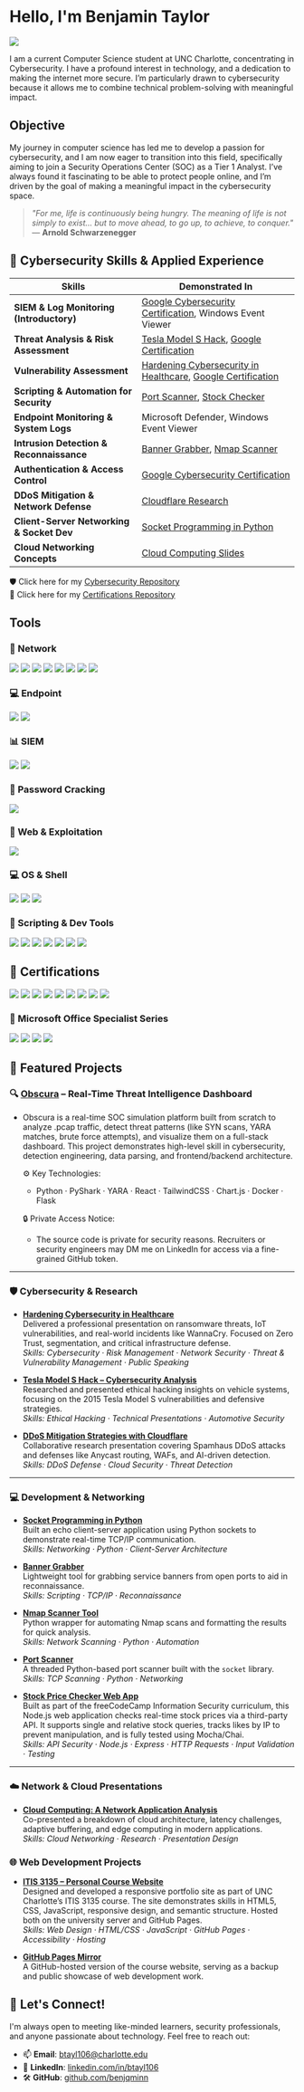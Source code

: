 # Hello, I'm Benjamin Taylor
<a href="https://www.linkedin.com/in/btayl106/"><img src="https://img.shields.io/badge/-LinkedIn-0072b1?&style=for-the-badge&logo=linkedin&logoColor=white" /></a>

I am a current Computer Science student at UNC Charlotte, concentrating in Cybersecurity. I have a profound interest in technology, and a dedication to making the internet more secure. I’m particularly drawn to cybersecurity because it allows me to combine technical problem-solving with meaningful impact. 

## Objective

My journey in computer science has led me to develop a passion for cybersecurity, and I am now eager to transition into this field, specifically aiming to join a Security Operations Center (SOC) as a Tier 1 Analyst. I’ve always found it fascinating to be able to protect people online, and I’m driven by the goal of making a meaningful impact in the cybersecurity space.
> _"For me, life is continuously being hungry. The meaning of life is not simply to exist… but to move ahead, to go up, to achieve, to conquer."_  
> — **Arnold Schwarzenegger**

## 🧠 Cybersecurity Skills & Applied Experience

| Skills                                   | Demonstrated In                             |
|---------------------------------------------|---------------------------------------------|
| **SIEM & Log Monitoring (Introductory)**     | [Google Cybersecurity Certification](https://www.coursera.org/account/accomplishments/specialization/I7ARLLO6I41B), Windows Event Viewer |
| **Threat Analysis & Risk Assessment**        | [Tesla Model S Hack](https://github.com/benjqminn/cybersecurity/blob/ff333a7af9e41c526cfa9b3568a931200a5b194d/Presentations/2015%20Tesla%20Model%20S%20Hack.pdf), [Google Certification](https://www.coursera.org/account/accomplishments/specialization/I7ARLLO6I41B) |
| **Vulnerability Assessment**                 | [Hardening Cybersecurity in Healthcare](https://github.com/benjqminn/cybersecurity/blob/ff333a7af9e41c526cfa9b3568a931200a5b194d/Presentations/Hardening%20Cybersecurity%20(WannaCry)/Hardening%20Cybersecurity%20in%20Healthcare.pdf), [Google Certification](https://www.coursera.org/account/accomplishments/specialization/I7ARLLO6I41B) |
| **Scripting & Automation for Security**      | [Port Scanner](https://github.com/benjqmin/port-scanner), [Stock Checker](https://github.com/benjqmin/stock-checker) |
| **Endpoint Monitoring & System Logs**        | Microsoft Defender, Windows Event Viewer |
| **Intrusion Detection & Reconnaissance**     | [Banner Grabber](https://github.com/benjqmin/banner-grabber), [Nmap Scanner](https://github.com/benjqmin/nmap-scanner) |
| **Authentication & Access Control**          | [Google Cybersecurity Certification](https://www.coursera.org/account/accomplishments/specialization/I7ARLLO6I41B) |
| **DDoS Mitigation & Network Defense**        | [Cloudflare Research](https://github.com/benjqminn/cybersecurity/blob/ff333a7af9e41c526cfa9b3568a931200a5b194d/Presentations/DDoS%20mitigation%20from%20Cloudflare.pdf) |
| **Client-Server Networking & Socket Dev**    | [Socket Programming in Python](https://github.com/benjqminn/cybersecurity/tree/ff333a7af9e41c526cfa9b3568a931200a5b194d/Presentations/Socket%20Programming%20Python) |
| **Cloud Networking Concepts**                | [Cloud Computing Slides](https://github.com/benjqminn/cybersecurity/blob/a648b774a037ee83e19ed11e9541c2a97184f8db/Presentations/Cloud%20Computing%20-%20A%20Network%20Application%20Analysis.pdf) |

🛡️ Click here for my <a href="https://github.com/benjqminn/cybersecurity">Cybersecurity Repository</a><br>
📜 Click here for my <a href="https://github.com/benjqminn/certifications">Certifications Repository</a>

## Tools

### 🔗 Network
<div>
    <img src="https://img.shields.io/badge/-Wireshark-1679A7?&style=for-the-badge&logo=Wireshark&logoColor=white" />
    <img src="https://img.shields.io/badge/-tcpdump-000000?&style=for-the-badge&logoColor=white" />
    <img src="https://img.shields.io/badge/-Nmap-214478?&style=for-the-badge&logoColor=white" />
    <img src="https://img.shields.io/badge/-Burp_Suite-ff6600?&style=for-the-badge&logoColor=white" />
    <img src="https://img.shields.io/badge/-Zeek-000000?&style=for-the-badge&logoColor=white" />
    <img src="https://img.shields.io/badge/-TShark-8A2BE2?&style=for-the-badge&logoColor=white" />
    <img src="https://img.shields.io/badge/-Brim-3A3A3A?&style=for-the-badge&logoColor=white" />
    <img src="https://img.shields.io/badge/-Snort-E10098?&style=for-the-badge&logoColor=white" />
</div>

### 💻 Endpoint
<div>
    <img src="https://img.shields.io/badge/-Microsoft_Defender_for_Endpoint-00A4EF?&style=for-the-badge&logo=Microsoft&logoColor=white" />
    <img src="https://img.shields.io/badge/-System_Logs-808080?&style=for-the-badge&logo=Windows&logoColor=white" />
</div>

### 📊 SIEM
<div>
    <img src="https://img.shields.io/badge/-Microsoft_Sentinel-0078D4?&style=for-the-badge&logo=Microsoft&logoColor=white" />
    <img src="https://img.shields.io/badge/-Splunk-000000?&style=for-the-badge&logo=Splunk&logoColor=white" />
</div>

### 🔐 Password Cracking
<div>
    <img src="https://img.shields.io/badge/-John_the_Ripper-9C27B0?&style=for-the-badge&logoColor=white" />
</div>

### 🧰 Web & Exploitation
<div>
    <img src="https://img.shields.io/badge/-Metasploit-5E5E5E?&style=for-the-badge&logo=Metasploit&logoColor=white" />
</div>

### 💻 OS & Shell
<div>
    <img src="https://img.shields.io/badge/-Linux_Terminal-4EAA25?&style=for-the-badge&logo=Linux&logoColor=white" />
    <img src="https://img.shields.io/badge/-Windows_CMD-0078D4?&style=for-the-badge&logo=Windows&logoColor=white" />
    <img src="https://img.shields.io/badge/-PowerShell-012456?&style=for-the-badge&logo=PowerShell&logoColor=white" />
</div>

### 🧠 Scripting & Dev Tools
<div>
    <img src="https://img.shields.io/badge/-Python-3776AB?&style=for-the-badge&logo=Python&logoColor=white" />
    <img src="https://img.shields.io/badge/-JavaScript-F7DF1E?&style=for-the-badge&logo=JavaScript&logoColor=black" />
    <img src="https://img.shields.io/badge/-SQL-4479A1?&style=for-the-badge&logo=MySQL&logoColor=white" />
    <img src="https://img.shields.io/badge/-C-00599C?&style=for-the-badge&logo=C&logoColor=white" />
    <img src="https://img.shields.io/badge/-C%23-239120?&style=for-the-badge&logo=c-sharp&logoColor=white" />
    <img src="https://img.shields.io/badge/-Java-007396?&style=for-the-badge&logo=Java&logoColor=white" />
    <img src="https://img.shields.io/badge/-HTML5-E34F26?&style=for-the-badge&logo=HTML5&logoColor=white" />
</div>

## 📜 Certifications

<div>
    <a href="https://www.coursera.org/account/accomplishments/specialization/I7ARLLO6I41B"><img src="https://img.shields.io/badge/-Google_Cybersecurity_Certificate-34A853?&style=for-the-badge&logo=Google&logoColor=white" /></a>
    <a><img src="https://img.shields.io/badge/-ISC2_Certified_in_Cybersecurity_(CC)-24292F?&style=for-the-badge&logo=ISC2&logoColor=white" /></a>
    <a href="https://www.credly.com/badges/de146e4d-f8ef-4fe9-b3df-0e1af47d03e0/public_url"><img src="https://img.shields.io/badge/-Cisco_Intro_to_Cybersecurity-1BA0D7?&style=for-the-badge&logo=Cisco&logoColor=white" /></a>
    <a href="https://tryhackme.com/certificate/THM-5ZPDLYJEZW"><img src="https://img.shields.io/badge/-TryHackMe_Cyber_Security_101-7E3794?&style=for-the-badge&logo=TryHackMe&logoColor=white" /></a>
    <a href="https://freecodecamp.org/certification/benjqmin/foundational-c-sharp-with-microsoft"><img src="https://img.shields.io/badge/-Foundational_C%23_with_Microsoft-0078D4?&style=for-the-badge&logo=Microsoft&logoColor=white" /></a>
    <a href="https://freecodecamp.org/certification/benjqmin/javascript-algorithms-and-data-structures-v8"><img src="https://img.shields.io/badge/-JavaScript_Algorithms_%26_Data_Structures-0A0A23?&style=for-the-badge&logo=freeCodeCamp&logoColor=white" /></a>
    <a href="https://freecodecamp.org/certification/benjqmin/responsive-web-design"><img src="https://img.shields.io/badge/-Responsive_Web_Design-0A0A23?&style=for-the-badge&logo=freeCodeCamp&logoColor=white" /></a>
    <a href="https://coursera.org/share/96a3da0af2ae36d7020e3ad5581042d6"><img src="https://img.shields.io/badge/-Google_Business_Intelligence-34A853?&style=for-the-badge&logo=Google&logoColor=white" /></a>
    <a href="https://www.linkedin.com/learning/certificates/49de4fe4e44ca9d02f21f5c01007ccaff17b9bf76a0475873f5d58a43d9ad89b?lipi=urn%3Ali%3Apage%3Ad_flagship3_profile_view_base_certifications_details%3BrZ%2BA2zw9Q7%2B4Hzn2QU8L1g%3D%3D"><img src="https://img.shields.io/badge/-Learning_Data_Analytics_Foundations-0A66C2?&style=for-the-badge&logo=LinkedIn&logoColor=white" /></a>
</div>

### 🧰 Microsoft Office Specialist Series

<div>
    <a href="https://www.credly.com/badges/00c30382-9b33-49ae-9106-930a36a196ae/linked_in_profile"><img src="https://img.shields.io/badge/-MOS_Expert_(Office_2019)-0078D4?&style=for-the-badge&logo=Microsoft&logoColor=white" /></a>
    <a href="https://www.credly.com/badges/dd18f53b-b6f0-4fcd-838c-1aeee4c08ec4/linked_in_profile"><img src="https://img.shields.io/badge/-Excel_Expert_(Office_2019)-217346?&style=for-the-badge&logo=Microsoft&logoColor=white" /></a>
    <a href="https://www.credly.com/badges/73865de0-624c-439b-bd7c-4f1e1a6f289d/linked_in_profile"><img src="https://img.shields.io/badge/-Word_Expert_(Office_2019)-0078D4?&style=for-the-badge&logo=Microsoft&logoColor=white" /></a>
    <a href="https://www.credly.com/badges/3a07623b-23d2-41d6-a39d-5516ab0864b1/linked_in_profile"><img src="https://img.shields.io/badge/-PowerPoint_Associate_(Office_2019)-B7472A?&style=for-the-badge&logo=Microsoft&logoColor=white" /></a>
</div>

## 🧪 Featured Projects

### 🔍 [Obscura](https://github.com/benjqminn/obscura-project) – Real-Time Threat Intelligence Dashboard

- Obscura is a real-time SOC simulation platform built from scratch to analyze .pcap traffic, detect threat patterns (like SYN scans, YARA matches, brute force attempts), and visualize them on a full-stack dashboard. This project demonstrates high-level skill in cybersecurity, detection engineering, data parsing, and frontend/backend architecture.

  ⚙️ Key Technologies:

    - Python · PyShark · YARA · React · TailwindCSS · Chart.js · Docker · Flask

  🔒 Private Access Notice:

  - The source code is private for security reasons. Recruiters or security engineers may DM me on LinkedIn for access via a fine-grained GitHub token.

---

### 🛡️ Cybersecurity & Research

- **[Hardening Cybersecurity in Healthcare](https://github.com/benjqminn/cybersecurity/blob/ff333a7af9e41c526cfa9b3568a931200a5b194d/Presentations/Hardening%20Cybersecurity%20(WannaCry)/Hardening%20Cybersecurity%20in%20Healthcare.pdf)**  
  Delivered a professional presentation on ransomware threats, IoT vulnerabilities, and real-world incidents like WannaCry. Focused on Zero Trust, segmentation, and critical infrastructure defense.  
  _Skills: Cybersecurity · Risk Management · Network Security · Threat & Vulnerability Management · Public Speaking_

- **[Tesla Model S Hack – Cybersecurity Analysis](https://github.com/benjqminn/cybersecurity/blob/ff333a7af9e41c526cfa9b3568a931200a5b194d/Presentations/2015%20Tesla%20Model%20S%20Hack.pdf)**  
  Researched and presented ethical hacking insights on vehicle systems, focusing on the 2015 Tesla Model S vulnerabilities and defensive strategies.  
  _Skills: Ethical Hacking · Technical Presentations · Automotive Security_

- **[DDoS Mitigation Strategies with Cloudflare](https://github.com/benjqminn/cybersecurity/blob/ff333a7af9e41c526cfa9b3568a931200a5b194d/Presentations/DDoS%20mitigation%20from%20Cloudflare.pdf)**  
  Collaborative research presentation covering Spamhaus DDoS attacks and defenses like Anycast routing, WAFs, and AI-driven detection.  
  _Skills: DDoS Defense · Cloud Security · Threat Detection_

---

### 💻 Development & Networking

- **[Socket Programming in Python](https://github.com/benjqminn/cybersecurity/tree/ff333a7af9e41c526cfa9b3568a931200a5b194d/Presentations/Socket%20Programming%20Python)**  
  Built an echo client-server application using Python sockets to demonstrate real-time TCP/IP communication.  
  _Skills: Networking · Python · Client-Server Architecture_

- **[Banner Grabber](https://github.com/benjqminn/cybersecurity/tree/8659fe798284a6cef7f9faaa5b8636d26912dcc7/Infosecurity/bannergrabber)**  
  Lightweight tool for grabbing service banners from open ports to aid in reconnaissance.  
  _Skills: Scripting · TCP/IP · Reconnaissance_

- **[Nmap Scanner Tool](https://github.com/benjqminn/cybersecurity/tree/8659fe798284a6cef7f9faaa5b8636d26912dcc7/Infosecurity/nmap_scanner)**  
  Python wrapper for automating Nmap scans and formatting the results for quick analysis.  
  _Skills: Network Scanning · Python · Automation_

- **[Port Scanner](https://github.com/benjqminn/cybersecurity/tree/8659fe798284a6cef7f9faaa5b8636d26912dcc7/Infosecurity/portscanner)**  
  A threaded Python-based port scanner built with the `socket` library.  
  _Skills: TCP Scanning · Python · Networking_

- **[Stock Price Checker Web App](https://github.com/benjqminn/cybersecurity/tree/8659fe798284a6cef7f9faaa5b8636d26912dcc7/Stock_Checker)**  
  Built as part of the freeCodeCamp Information Security curriculum, this Node.js web application checks real-time stock prices via a third-party API. It supports single and relative stock queries, tracks likes by IP to prevent manipulation, and is fully tested using Mocha/Chai.  
  _Skills: API Security · Node.js · Express · HTTP Requests · Input Validation · Testing_

---

### ☁️ Network & Cloud Presentations

- **[Cloud Computing: A Network Application Analysis](https://github.com/benjqminn/cybersecurity/blob/a648b774a037ee83e19ed11e9541c2a97184f8db/Presentations/Cloud%20Computing%20-%20A%20Network%20Application%20Analysis.pdf)**  
  Co-presented a breakdown of cloud architecture, latency challenges, adaptive buffering, and edge computing in modern applications.  
  _Skills: Cloud Networking · Research · Presentation Design_

### 🌐 Web Development Projects

- **[ITIS 3135 – Personal Course Website](https://webpages.charlotte.edu/btayl106/)**  
  Designed and developed a responsive portfolio site as part of UNC Charlotte’s ITIS 3135 course. The site demonstrates skills in HTML5, CSS, JavaScript, responsive design, and semantic structure. Hosted both on the university server and GitHub Pages.  
  _Skills: Web Design · HTML/CSS · JavaScript · GitHub Pages · Accessibility · Hosting_

- **[GitHub Pages Mirror](https://benjqminn.github.io/)**  
  A GitHub-hosted version of the course website, serving as a backup and public showcase of web development work.

## 🤝 Let's Connect!

I'm always open to meeting like-minded learners, security professionals, and anyone passionate about technology. Feel free to reach out:

- 📫 **Email**: <a href="btayl106@charlotte.edu">btayl106@charlotte.edu</a>  
- 💼 **LinkedIn**: [linkedin.com/in/btayl106](https://www.linkedin.com/in/btayl106/)
- 🛠️ **GitHub**: [github.com/benjqminn](https://github.com/benjqminn)
